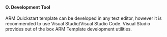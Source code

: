 <h4><b>O.	Development Tool</b></h4>
ARM Quickstart template can  be developed in any text editor, however it is recommended to use Visual  Studio/Visual Studio Code. Visual Studio provides out of the box ARM Template  development utilities.

